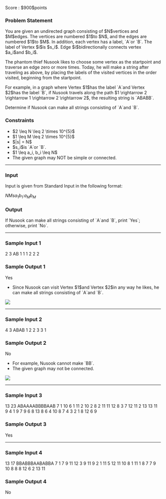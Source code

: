 
<div>

<span>

<span>

<p>
Score : $900$points
</p>

<div>

<section>

### **Problem Statement**

<p>
You are given an undirected graph consisting of $N$vertices and $M$edges.
The vertices are numbered $1$to $N$, and the edges are numbered $1$to $M$.
In addition, each vertex has a label, `A`or `B`. The label of Vertex $i$is $s_i$.
Edge $i$bidirectionally connects vertex $a_i$and $b_i$.
</p>

<p>
The phantom thief Nusook likes to choose some vertex as the startpoint and traverse an edge zero or more times.
Today, he will make a string after traveling as above, by placing the labels of the visited vertices in the order visited, beginning from the startpoint.
</p>

<p>
For example, in a graph where Vertex $1$has the label `A`and Vertex $2$has the label `B`, if Nusook travels along the path $1 \rightarrow 2 \rightarrow 1 \rightarrow 2 \rightarrow 2$, the resulting string is `ABABB`.
</p>

<p>
Determine if Nusook can make all strings consisting of `A`and `B`.
</p>

</section>

</div>

<div>

<section>

### **Constraints**

<ul>

<li>
$2 \leq N \leq 2 \times 10^{5}$
</li>

<li>
$1 \leq M \leq 2 \times 10^{5}$
</li>

<li>
$|s| = N$
</li>

<li>
$s_i$is `A`or `B`.
</li>

<li>
$1 \leq a_i, b_i \leq N$
</li>

<li>
The given graph may NOT be simple or connected.
</li>

</ul>

</section>

</div>

---

<div>

<div>

<section>

### **Input**

<p>
Input is given from Standard Input in the following format:
</p>

<div>

$N$$M$$s$$a_1$$b_1$$:$$a_{M}$$b_{M}$
</div>

</section>

</div>

<div>

<section>

### **Output**

<p>
If Nusook can make all strings consisting of `A`and `B`, print `Yes`; otherwise, print `No`.
</p>

</section>

</div>

</div>

---

<div>

<section>

### **Sample Input 1**

<div>

2 3
AB
1 1
1 2
2 2

</div>

</section>

</div>

<div>

<section>

### **Sample Output 1**

<div>

Yes

</div>

<ul>

<li>
Since Nusook can visit Vertex $1$and Vertex $2$in any way he likes, he can make all strings consisting of `A`and `B`.
</li>

</ul>

<div>

<img src="https://img.atcoder.jp/agc027/77e96cf8e213d606ddd8f3c3f8315d32.png">

</img>

</div>

</section>

</div>

---

<div>

<section>

### **Sample Input 2**

<div>

4 3
ABAB
1 2
2 3
3 1

</div>

</section>

</div>

<div>

<section>

### **Sample Output 2**

<div>

No

</div>

<ul>

<li>
For example, Nusook cannot make `BB`.
</li>

<li>
The given graph may not be connected.
</li>

</ul>

<div>

<img src="https://img.atcoder.jp/agc027/1ab1411cb9d6ee023d14ca4e77c4b584.png">

</img>

</div>

</section>

</div>

---

<div>

<section>

### **Sample Input 3**

<div>

13 23
ABAAAABBBBAAB
7 1
10 6
1 11
2 10
2 8
2 11
11 12
8 3
7 12
11 2
13 13
11 9
4 1
9 7
9 6
8 13
8 6
4 10
8 7
4 3
2 1
8 12
6 9

</div>

</section>

</div>

<div>

<section>

### **Sample Output 3**

<div>

Yes

</div>

</section>

</div>

---

<div>

<section>

### **Sample Input 4**

<div>

13 17
BBABBBAABABBA
7 1
7 9
11 12
3 9
11 9
2 1
11 5
12 11
10 8
1 11
1 8
7 7
9 10
8 8
8 12
6 2
13 11

</div>

</section>

</div>

<div>

<section>

### **Sample Output 4**

<div>

No

</div>

</section>

</div>

</span>

</span>

</div>
